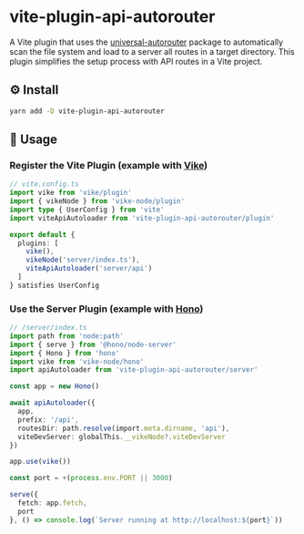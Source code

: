 # vite-plugin-api-autorouter

A Vite plugin that uses the [universal-autorouter](https://github.com/node-ecosystem/universal-autorouter) package to automatically scan the file system and load to a server all routes in a target directory.
This plugin simplifies the setup process with API routes in a Vite project.

## ⚙️ Install
```sh
yarn add -D vite-plugin-api-autorouter
```

## 📖 Usage

### Register the Vite Plugin (example with [Vike](https://vike.dev))
```ts
// vite.config.ts
import vike from 'vike/plugin'
import { vikeNode } from 'vike-node/plugin'
import type { UserConfig } from 'vite'
import viteApiAutoloader from 'vite-plugin-api-autorouter/plugin'

export default {
  plugins: [
    vike(),
    vikeNode('server/index.ts'),
    viteApiAutoloader('server/api')
  ]
} satisfies UserConfig
```

### Use the Server Plugin (example with [Hono](https://hono.dev))
```ts
// /server/index.ts
import path from 'node:path'
import { serve } from '@hono/node-server'
import { Hono } from 'hono'
import vike from 'vike-node/hono'
import apiAutoloader from 'vite-plugin-api-autorouter/server'

const app = new Hono()

await apiAutoloader({
  app,
  prefix: '/api',
  routesDir: path.resolve(import.meta.dirname, 'api'),
  viteDevServer: globalThis.__vikeNode?.viteDevServer
})

app.use(vike())

const port = +(process.env.PORT || 3000)

serve({
  fetch: app.fetch,
  port
}, () => console.log(`Server running at http://localhost:${port}`))
```
